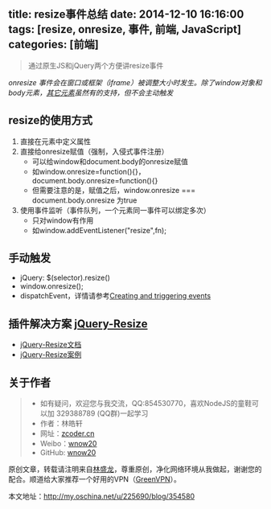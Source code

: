 title: resize事件总结
date: 2014-12-10 16:16:00
tags: [resize, onresize, 事件, 前端, JavaScript]
categories: [前端]
---

> 通过原生JS和jQuery两个方便讲resize事件

_onresize 事件会在窗口或框架（iframe）被调整大小时发生。除了window对象和body元素，[其它元素][]虽然有的支持，但不会主动触发_

## resize的使用方式

1. 直接在元素中定义属性
2. 直接给onresize赋值（强制，入侵式事件注册）
    * 可以给window和document.body的onresize赋值
    * 如window.onresize=function(){}，document.body.onresize=function(){}
    * 但需要注意的是，赋值之后，window.onresize === document.body.onresize 为true
3. 使用事件监听（事件队列，一个元素同一事件可以绑定多次）
    * 只对window有作用
    * 如window.addEventListener("resize",fn);

## 手动触发
* jQuery: $(selector).resize()
* window.onresize();
* dispatchEvent，详情请参考[Creating and triggering events][]

## 插件解决方案 [jQuery-Resize][]
* [jQuery-Resize文档][]
* [jQuery-Resize案例][]


## 关于作者

> * 如有疑问，欢迎您与我交流，QQ:854530770，喜欢NodeJS的童鞋可以加 329388789 (QQ群)一起学习
> * 作者：林皓轩
> * 网址：[zcoder.cn](http://zcoder.cn)
> * Weibo：[wnow20](http://weibo.com/wnow20)
> * GitHub: [wnow20](https://github.com/wnow20)

原创文章，转载请注明来自[林盛龙](http://my.oschina.net/u/225690/blog)，尊重原创，净化网络环境从我做起，谢谢您的配合。顺道给大家推荐一个好用的VPN（[GreenVPN](http://gjsq.me/1472098)）。

本文地址：<http://my.oschina.net/u/225690/blog/354580>

[其它元素]: http://www.w3school.com.cn/jsref/event_onresize.asp
[jQuery-Resize]: https://github.com/cowboy/jquery-resize
[jQuery-Resize文档]: http://benalman.com/code/projects/jquery-resize/docs/
[jQuery-Resize案例]: http://benalman.com/code/projects/jquery-resize/examples/resize/
[Creating and triggering events]: https://developer.mozilla.org/en-US/docs/Web/Guide/Events/Creating_and_triggering_events